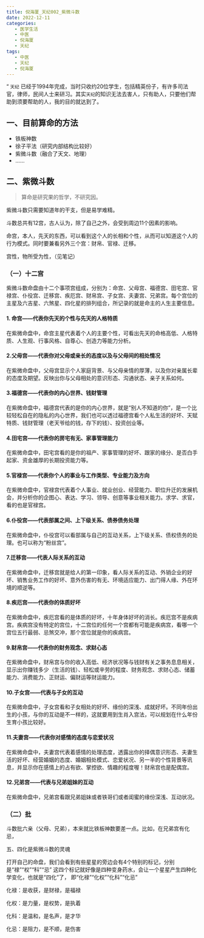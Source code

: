 ```yaml
---
title: 倪海厦_天纪002_紫微斗数
date: 2022-12-11
categories:
   - 医学生活
   - 中医
   - 倪海厦
   - 天纪
tags: 
   - 中医
   - 天纪
   - 倪海厦
---
```

“ `天纪` 已经于1994年完成，当时只收约20位学生，包括精英份子，有许多司法官，律师，民间人士来研习。其实`天纪`的知识无法去害人，只有助人，只要他们帮助到须要帮助的人，我的目的就达到了。

<!-- more -->

## 一、目前算命的方法
- 铁板神数
- 徐子平法（研究内部结构比较好）
- 紫微斗数（融合了天文、地理）
- ……

## 二、紫微斗数
> 算命是研究果的哲学，不研究因。

紫微斗数只需要知道年的干支，但是易学难精。

斗数总共有12宫，古人认为，除了自己之外，会受到周边11个因素的影响。

命宫，本人，先天的东西，可以看到这个人的长相和个性，从而可以知道这个人的行为模式。同时要兼看另外三个宫：财帛、官禄、迁移。

宫性，物所受为性，（见笔记）

### （一）十二宫

紫微斗数命盘由十二个事项宫组成，分别为：命宫、父母宫、福德宫、田宅宫、官禄宫、仆役宫、迁移宫、疾厄宫、财帛宫、子女宫、夫妻宫、兄弟宫。每个宫位的主星及六吉星、六煞星、四化星的排列组合，所记录的就是命主的人生主要信息。

#### 1. 命宫——代表你先天的个性与先天的人格特质
在紫微命盘中，命宫主星代表着个人的主要个性，可看出先天的命格高低、人格特质、人生观、行事风格、自尊心、创造力等能力分析。

#### 2.父母宫——代表你对父母或亲长的态度以及与父母间的相处情况
在紫微命盘中，父母宫显示个人家庭背景、与父母亲情的厚薄，以及你对亲属长辈的态度及期望。反映出你与父母相处的意识形态、沟通状态、亲子关系如何。

#### 3.福德宫——代表你的内心世界、钱财管理
在紫微命盘中，福德宫代表的是你的内心世界，就是“别人不知道的你”，是一个比较轻松自在的隐私的内心世界，我们也可以透过福德宫看个人私生活的好坏、天赋特质、钱财管理（老天爷给的钱，存下的钱）、投资创业等。

#### 4.田宅宫——代表你的房宅有无、家事管理能力
在紫微命盘中，田宅宫看的是你的祖产、家事管理的好坏、跟家的缘分、是否白手起家、资金雄厚的长期投资能力等。

#### 5.官禄宫——代表你个人的事业与工作类型、专业能力及方向
在紫微命盘中，官禄宫代表着个人事业、就业创业、经营能力、职位升迁的发展机会，并分析你的企图心、表达、学习、领导、创意等事业相关能力。求学、求官，看的也是官禄宫。

#### 6.仆役宫——代表部属之间、上下级关系、债券债务处理
在紫微命盘中，仆役宫可以看部属与自己的互动关系，上下级关系、债权债务的处理。也可以称为“粉丝宫”。

#### 7.迁移宫——代表人际关系的互动
在紫微命盘中，迁移宫就是给人的第一印象，看人际关系的互动、外销企业的好坏、销售业务工作的好坏、意外伤害的有无、环境适应能力、出门得人缘、外在环境的顺逆等。

#### 8.疾厄宫——代表你的体质好坏
在紫微命盘中，疾厄宫看的是体质的好坏，十年身体好坏的消长。疾厄宫不是疾病宫。疾病宫没有特定的宫位，十二宫位的任何一个宫都有可能是疾病宫，看哪一个宫位五行最弱、忌煞交冲，那个宫位就是你的疾病宫。

#### 9.财帛宫——代表你的财务观念、求财心态
在紫微命盘中，财帛宫与你的收入高低、经济状况等与钱财有关之事务息息相关，显示出你赚钱多少（生活的钱）、轻松或辛劳的程度、财务观念、求财心态、储蓄能力、消费能力、正财运、偏财运等财运能力。

#### 10.子女宫——代表与子女的互动
在紫微命盘中，子女宫看和子女相处的好坏、缘份的深浅、成就好坏。不同年份出生的小孩，与你的互动是不一样的，这就要用到生肖入宫法，可以规划在什么年份生育小孩比较好。

#### 11.夫妻宫——代表你对感情的态度与恋爱状况
在紫微命盘中，夫妻宫代表着感情的处理态度，透露出你的择偶意识形态、夫妻生活的好坏、经营婚姻的态度、婚姻相处模式、恋爱状况、另一半的个性背景等讯息，并显示你在感情上的占有欲、掌控欲、情趣的程度喔！财帛宫也是配偶宫。

#### 12.兄弟宫——代表与兄弟姐妹的互动
在紫微命盘中，兄弟宫看跟兄弟姐妹或者铁哥们或者闺蜜的缘份深浅、互动状况。

### （二）批
斗数批六亲（父母、兄弟），本来就比铁板神数要差一点。比如，在兄弟宫有化忌，

五、四化是紫微斗数的灵魂

打开自己的命盘，我们会看到有些星星的旁边会有4个特别的标记，分别是“禄”“权”“科”“忌” 这四个标记就好像是四种变身药水，会让一个星星产生四种化学变化，也就是“四化”了， 即“化禄”“化权”“化科”“化忌”

化禄：是收获，是财禄，是福禄

化权：是力量，是权势，是执着

化科：是温和，是名声，是才华

化忌：是阻力，是不顺，是伤害